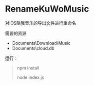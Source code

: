 # RenameKuWoMusic

对iOS酷我音乐的导出文件进行重命名


需要的资源

* Documents\Download\Music
* Documents\cloud.db

运行：
> npm install
>
> node index.js